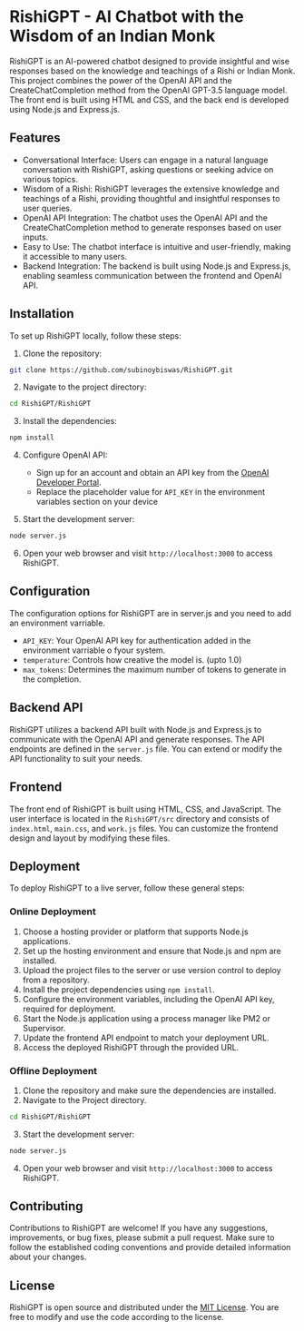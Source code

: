 # RishiGPT - AI Chatbot with the Wisdom of an Indian Monk

RishiGPT is an AI-powered chatbot designed to provide insightful and wise responses based on the knowledge and teachings of a Rishi or Indian Monk. This project combines the power of the OpenAI API and the CreateChatCompletion method from the OpenAI GPT-3.5 language model. The front end is built using HTML and CSS, and the back end is developed using Node.js and Express.js.

## Features

- Conversational Interface: Users can engage in a natural language conversation with RishiGPT, asking questions or seeking advice on various topics.
- Wisdom of a Rishi: RishiGPT leverages the extensive knowledge and teachings of a Rishi, providing thoughtful and insightful responses to user queries.
- OpenAI API Integration: The chatbot uses the OpenAI API and the CreateChatCompletion method to generate responses based on user inputs.
- Easy to Use: The chatbot interface is intuitive and user-friendly, making it accessible to many users.
- Backend Integration: The backend is built using Node.js and Express.js, enabling seamless communication between the frontend and OpenAI API. 

## Installation

To set up RishiGPT locally, follow these steps:

1. Clone the repository:

```bash
git clone https://github.com/subinoybiswas/RishiGPT.git
```

2. Navigate to the project directory:

```bash
cd RishiGPT/RishiGPT
```

3. Install the dependencies:

```bash
npm install
```

4. Configure OpenAI API:

   - Sign up for an account and obtain an API key from the [OpenAI Developer Portal](https://platform.openai.com/signup).
   - Replace the placeholder value for `API_KEY` in the environment variables section on your device

5. Start the development server:

```bash
node server.js
```

6. Open your web browser and visit `http://localhost:3000` to access RishiGPT.

## Configuration

The configuration options for RishiGPT are in server.js and you need to add an environment varriable.

- `API_KEY`: Your OpenAI API key for authentication added in the environment varriable o fyour system.
- `temperature`: Controls how creative the model is. (upto 1.0)
- `max_tokens`: Determines the maximum number of tokens to generate in the completion.

## Backend API

RishiGPT utilizes a backend API built with Node.js and Express.js to communicate with the OpenAI API and generate responses. The API endpoints are defined in the `server.js` file. You can extend or modify the API functionality to suit your needs.

## Frontend

The front end of RishiGPT is built using HTML, CSS, and JavaScript. The user interface is located in the `RishiGPT/src` directory and consists of `index.html`, `main.css`, and `work.js` files. You can customize the frontend design and layout by modifying these files.

## Deployment

To deploy RishiGPT to a live server, follow these general steps:

### Online Deployment
1. Choose a hosting provider or platform that supports Node.js applications.
2. Set up the hosting environment and ensure that Node.js and npm are installed.
3. Upload the project files to the server or use version control to deploy from a repository.
4. Install the project dependencies using `npm install`.
5. Configure the environment variables, including the OpenAI API key, required for deployment.
6. Start the Node.js application using a process manager like PM2 or Supervisor.
7. Update the frontend API endpoint to match your deployment URL.
8. Access the deployed RishiGPT through the provided URL.

### Offline Deployment
1. Clone the repository and make sure the dependencies are installed.
2. Navigate to the Project directory.

```bash
cd RishiGPT/RishiGPT
```

3. Start the development server:

```bash
node server.js
```

4. Open your web browser and visit `http://localhost:3000` to access RishiGPT.

## Contributing

Contributions to RishiGPT are welcome! If you have any suggestions, improvements, or bug fixes, please submit a pull request. Make sure to follow the established coding conventions and provide detailed information about your changes.

## License

RishiGPT is open source and distributed under the [MIT License](https://opensource.org/licenses/MIT). You are free to modify and use the code according to the license.

